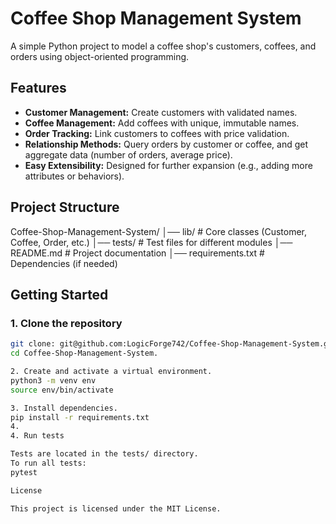 # Coffee Shop Management System

A simple Python project to model a coffee shop's customers, coffees, and orders using object-oriented programming.

## Features

- **Customer Management:** Create customers with validated names.
- **Coffee Management:** Add coffees with unique, immutable names.
- **Order Tracking:** Link customers to coffees with price validation.
- **Relationship Methods:** Query orders by customer or coffee, and get aggregate data (number of orders, average price).
- **Easy Extensibility:** Designed for further expansion (e.g., adding more attributes or behaviors).

## Project Structure

Coffee-Shop-Management-System/
│── lib/ # Core classes (Customer, Coffee, Order, etc.)
│── tests/ # Test files for different modules
│── README.md # Project documentation
│── requirements.txt # Dependencies (if needed)


## Getting Started

### 1. Clone the repository

```sh
git clone: git@github.com:LogicForge742/Coffee-Shop-Management-System.git
cd Coffee-Shop-Management-System.

2. Create and activate a virtual environment.
python3 -m venv env
source env/bin/activate

3. Install dependencies.
pip install -r requirements.txt
4.
4. Run tests

Tests are located in the tests/ directory.
To run all tests:
pytest

License

This project is licensed under the MIT License.

